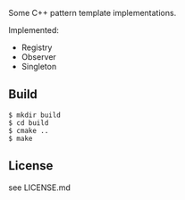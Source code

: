 Some C++ pattern template implementations.

Implemented:

* Registry
* Observer
* Singleton

## Build ##

```
$ mkdir build
$ cd build
$ cmake ..
$ make
```

## License ##

see LICENSE.md